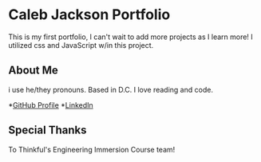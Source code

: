 # Caleb Jackson Portfolio

This is my first portfolio, I can't wait to add more projects as I learn more!
I utilized css and JavaScript w/in this project.

## About Me
i use he/they pronouns. Based in D.C. I love reading and code.

*[GitHub Profile](https://github.com/cabejackson)
*[LinkedIn](https://www.linkedin.com/in/caleb-jackson-cabe/)

## Special Thanks

To Thinkful's Engineering Immersion Course team!
